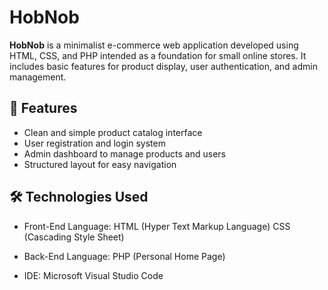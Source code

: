 # HobNob

**HobNob** is a minimalist e-commerce web application developed using HTML, CSS, and PHP intended as a foundation for small online stores. It includes basic features for product display, user authentication, and admin management.

## 🌟 Features

* Clean and simple product catalog interface
* User registration and login system
* Admin dashboard to manage products and users
* Structured layout for easy navigation

## 🛠️ Technologies Used

* Front-End Language: HTML (Hyper Text Markup Language)
                      CSS (Cascading Style Sheet)

* Back-End Language: PHP (Personal Home Page)

* IDE: Microsoft Visual Studio Code

